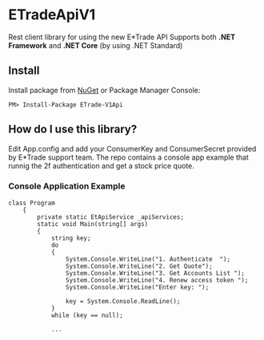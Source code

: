 # ETradeApiV1

Rest client library for using the new E*Trade API Supports both **.NET Framework** and **.NET Core** (by using .NET Standard)

## Install
Install package from [NuGet](https://www.nuget.org/packages/ETradeApi/) or Package Manager Console:

`PM> Install-Package ETrade-V1Api`

## How do I use this library?

Edit App.config and add your ConsumerKey and ConsumerSecret provided by E*Trade support team.
The repo contains a console app example that runnig the 2f authentication and get a stock price quote.
  
### Console Application Example
```
class Program
    {
        private static EtApiService _apiServices;
        static void Main(string[] args)
        {
            string key;
            do
            {
                System.Console.WriteLine("1. Authenticate  ");
                System.Console.WriteLine("2. Get Quote");
                System.Console.WriteLine("3. Get Accounts List ");
                System.Console.WriteLine("4. Renew access token ");
                System.Console.WriteLine("Enter key: ");

                key = System.Console.ReadLine();
            }
            while (key == null);

            ...
```
